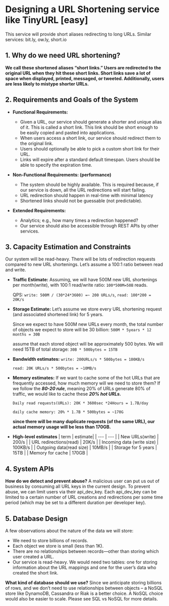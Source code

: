 # Designing a URL Shortening service like TinyURL [easy]
This service will provide short aliases redirecting to long URLs. Similar services: bit.ly, ow.ly, short.io

## 1. Why do we need URL shortening?
**We call these shortened aliases “short links.” Users are redirected to the original URL when they hit these short links. Short links save a lot of space when displayed, printed, messaged, or tweeted. 
Additionally, users are less likely to mistype shorter URLs.**

## 2. Requirements and Goals of the System
- **Functional Requirements:**
  - Given a URL, our service should generate a shorter and unique alias of it. This is called a short link. This link should be short enough to be easily copied and pasted into applications.
  - When users access a short link, our service should redirect them to the original link.
  - Users should optionally be able to pick a custom short link for their URL.
  - Links will expire after a standard default timespan. Users should be able to specify the expiration time.

- **Non-Functional Requirements: (performance)**
  - The system should be highly available. This is required because, if our service is down, all the URL redirections will start failing.
  - URL redirection should happen in real-time with minimal latency
  - Shortened links should not be guessable (not predictable).
 
 - **Extended Requirements:**
    - Analytics; e.g., how many times a redirection happened?
    - Our service should also be accessible through REST APIs by other services.

## 3. Capacity Estimation and Constraints
Our system will be read-heavy. There will be lots of redirection requests compared to new URL shortenings. 
Let’s assume a 100:1 ratio between read and write.

- **Traffic Estimate:**
  Assuming, we will have 500M new URL shortenings per month(write), with 100:1 read/write ratio: ```100*500M=50B``` reads.

  QPS: ```write: 500M / (30*24*3600) =~ 200 URLs/s```, ```read: 100*200 = 20K/s```

- **Storage Estimate:**
  Let’s assume we store every URL shortening request (and associated shortened link) for 5 years. 

  Since we expect to have 500M new URLs every month, the total number of objects we expect to store will be 30 billion: ```500M * 5years * 12 months = 30B```

  assume that each stored object will be approximately 500 bytes. We will need 15TB of total storage: ```30B * 500bytes = 15TB```

- **Bandwidth estimates:**
  ```write: 200URLs/s * 500bytes = 100KB/s```

  ```read: 20K URLs/s * 500bytes = ~10MB/s```

- **Memory estimates:** If we want to cache some of the hot URLs that are frequently accessed, how much memory will we need to store them? 
  If we follow the ***80-20 rule***, meaning 20% of URLs generate 80% of traffic, we would like to cache these ***20% hot URLs.***

  ```Daily read requests(URLs): 20K * 3600sec *24Hours = 1.7B/day```

  ```daily cache memory: 20% * 1.7B * 500bytes = ~170G```

  **since there will be many duplicate requests (of the same URL), our actual memory usage will be less than 170GB.**
  
- **High-level estimates**
  | term | estimate|
  | --- | --- |
  | New URLs(write) | 200/s |
  | URL redirections(read) | 20K/s |
  | Incoming data (write size) | 100KB/s |
  | Outgoing data(read size) | 10MB/s |
  | Storage for 5 years | 15TB |
  | Memory for cache | 170GB |

 ## 4. System APIs
**How do we detect and prevent abuse?** A malicious user can put us out of business by consuming all URL keys in the current design. To prevent abuse, we can limit users via their api_dev_key. Each api_dev_key can be limited to a certain number of URL creations and redirections per some time period (which may be set to a different duration per developer key).

## 5. Database Design
A few observations about the nature of the data we will store:
- We need to store billions of records.
- Each object we store is small (less than 1K).
- There are no relationships between records—other than storing which user created a URL.
- Our service is read-heavy.
We would need two tables: one for storing information about the URL mappings and one for the user’s data who created the short link.

**What kind of database should we use?** Since we anticipate storing billions of rows, and we don’t need to use relationships between objects – a NoSQL store like DynamoDB, Cassandra or Riak is a better choice. A NoSQL choice would also be easier to scale. Please see SQL vs NoSQL for more details.


